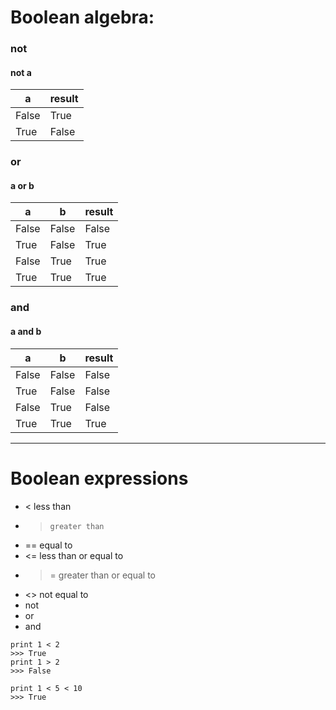 # Boolean algebra:

### not
#### not a
| a     | result |
|-------|--------|
| False | True   |
| True  | False  |


### or
#### a or b
| a     | b     | result |
|-------|-------|--------|
| False | False | False  |
| True  | False | True   |
| False | True  | True   |
| True  | True  | True   |


### and
#### a and b
| a     | b     | result |
|-------|-------|--------|
| False | False | False  |
| True  | False | False  |
| False | True  | False  |
| True  | True  | True   |

- - -

# Boolean expressions 
* <     less than
* >     greater than
* ==    equal to
* <=    less than or equal to
* >=    greater than or equal to
* <>    not equal to
* not
* or
* and

```
print 1 < 2
>>> True
print 1 > 2
>>> False

print 1 < 5 < 10
>>> True
```
